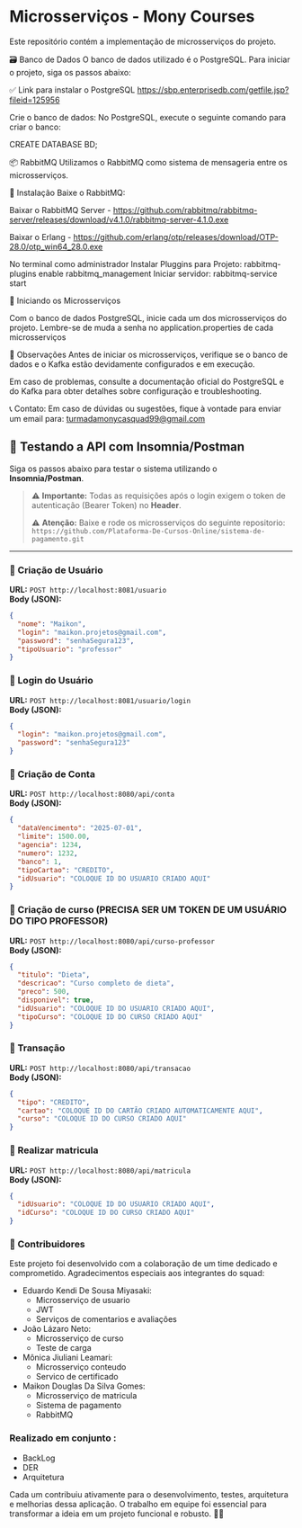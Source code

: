 # Microsserviços - Mony Courses
Este repositório contém a implementação de microsserviços do projeto.

🗃️ Banco de Dados
O banco de dados utilizado é o PostgreSQL.
Para iniciar o projeto, siga os passos abaixo:

✅ Link para instalar o PostgreSQL
https://sbp.enterprisedb.com/getfile.jsp?fileid=125956

Crie o banco de dados:
No PostgreSQL, execute o seguinte comando para criar o banco:

CREATE DATABASE BD;

📦 RabbitMQ
Utilizamos o RabbitMQ como sistema de mensageria entre os microsserviços.

🔗 Instalação
Baixe o RabbitMQ:

Baixar o RabbitMQ Server - https://github.com/rabbitmq/rabbitmq-server/releases/download/v4.1.0/rabbitmq-server-4.1.0.exe
 
Baixar o Erlang - https://github.com/erlang/otp/releases/download/OTP-28.0/otp_win64_28.0.exe        

No terminal como administrador
Instalar Pluggins para Projeto: rabbitmq-plugins enable rabbitmq_management
Iniciar servidor: rabbitmq-service start

🚀 Iniciando os Microsserviços

Com o banco de dados PostgreSQL, inicie cada um dos microsserviços do projeto. Lembre-se de muda a senha no application.properties de cada microsserviços 

📌 Observações
Antes de iniciar os microsserviços, verifique se o banco de dados e o Kafka estão devidamente configurados e em execução.

Em caso de problemas, consulte a documentação oficial do PostgreSQL e do Kafka para obter detalhes sobre configuração e troubleshooting.

📞 Contato:
Em caso de dúvidas ou sugestões, fique à vontade para enviar um email para:
turmadamonycasquad99@gmail.com



## 🧪 Testando a API com Insomnia/Postman

Siga os passos abaixo para testar o sistema utilizando o **Insomnia/Postman**. 

> ⚠️ **Importante:** Todas as requisições após o login exigem o token de autenticação (Bearer Token) no **Header**.
>
> ⚠️ **Atenção:** Baixe e rode os microsserviços do seguinte repositorio: ``` https://github.com/Plataforma-De-Cursos-Online/sistema-de-pagamento.git ```

---

### 👤 Criação de Usuário

**URL:** `POST http://localhost:8081/usuario`  
**Body (JSON):**  

```json
{
  "nome": "Maikon",
  "login": "maikon.projetos@gmail.com",
  "password": "senhaSegura123",
  "tipoUsuario": "professor"
} 
``` 

### 🔐 Login do Usuário

**URL:** `POST http://localhost:8081/usuario/login`  
**Body (JSON):**
``` json
{
  "login": "maikon.projetos@gmail.com",
  "password": "senhaSegura123"
}
``` 

### 🏦 Criação de Conta

**URL:** `POST http://localhost:8080/api/conta`  
**Body (JSON):**
``` json
{
  "dataVencimento": "2025-07-01",
  "limite": 1500.00,
  "agencia": 1234,
  "numero": 1232,
  "banco": 1,
  "tipoCartao": "CREDITO",
  "idUsuario": "COLOQUE ID DO USUARIO CRIADO AQUI"
}
``` 


### 📃 Criação de curso (PRECISA SER UM TOKEN DE UM USUÁRIO DO TIPO PROFESSOR)

**URL:** `POST http://localhost:8080/api/curso-professor`  
**Body (JSON):**
``` json
{
  "titulo": "Dieta",
  "descricao": "Curso completo de dieta",
  "preco": 500,
  "disponivel": true,
  "idUsuario": "COLOQUE ID DO USUARIO CRIADO AQUI",
  "tipoCurso": "COLOQUE ID DO CURSO CRIADO AQUI"
}
``` 

### 💸 Transação

**URL:** `POST http://localhost:8080/api/transacao`  
**Body (JSON):**
``` json
{
  "tipo": "CREDITO",
  "cartao": "COLOQUE ID DO CARTÃO CRIADO AUTOMATICAMENTE AQUI",
  "curso": "COLOQUE ID DO CURSO CRIADO AQUI"
}
```


### 📕 Realizar matricula

**URL:** `POST http://localhost:8080/api/matricula`  
**Body (JSON):**
``` json
{
  "idUsuario": "COLOQUE ID DO USUARIO CRIADO AQUI",
  "idCurso": "COLOQUE ID DO CURSO CRIADO AQUI"
}
```

### 🤝 Contribuidores
Este projeto foi desenvolvido com a colaboração de um time dedicado e comprometido. Agradecimentos especiais aos integrantes do squad:

* Eduardo Kendi De Sousa Miyasaki:
	- Microsserviço de usuario
	- JWT
	- Serviços de comentarios e avaliações
* João Lázaro Neto:
  	- Microsserviço de curso
	- Teste de carga
* Mônica Jiuliani Leamari:
  	- Microsserviço conteudo
  	- Servico de certificado
* Maikon Douglas Da Silva Gomes:
  	- Microsserviço de matricula
  	- Sistema de pagamento
  	- RabbitMQ
 

### Realizado em conjunto :

- BackLog
- DER
- Arquitetura

Cada um contribuiu ativamente para o desenvolvimento, testes, arquitetura e melhorias dessa aplicação. O trabalho em equipe foi essencial para transformar a ideia em um projeto funcional e robusto. 💪🚀
